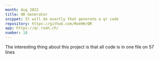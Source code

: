 ```yaml
---
month: Aug 2022
title: QR Generator
snippet: It will do exactly that generate a qr code
repository: https://github.com/RoeHH/QR
app: https://qr.roeh.ch/
number: 18
---
```


The interesting thing about this project is that all code is in one file on 57
lines

